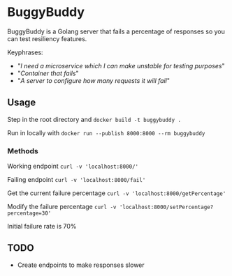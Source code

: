 # BuggyBuddy
BuggyBuddy is a Golang server that fails a percentage of responses so you can test resiliency features.

Keyphrases:
* "_I need a microservice which I can make unstable for testing purposes_"
* "_Container that fails_"
* "_A server to configure how many requests it will fail_"

## Usage
Step in the root directory and
`docker build -t buggybuddy .`

Run in locally with
`docker run --publish 8000:8000 --rm buggybuddy`

### Methods

Working endpoint
`curl -v 'localhost:8000/'`

Failing endpoint
`curl -v 'localhost:8000/fail'`

Get the current failure percentage
`curl -v 'localhost:8000/getPercentage'`

Modify the failure percentage
`curl -v 'localhost:8000/setPercentage?percentage=30'`

Initial failure rate is 70%

## TODO
* Create endpoints to make responses slower
